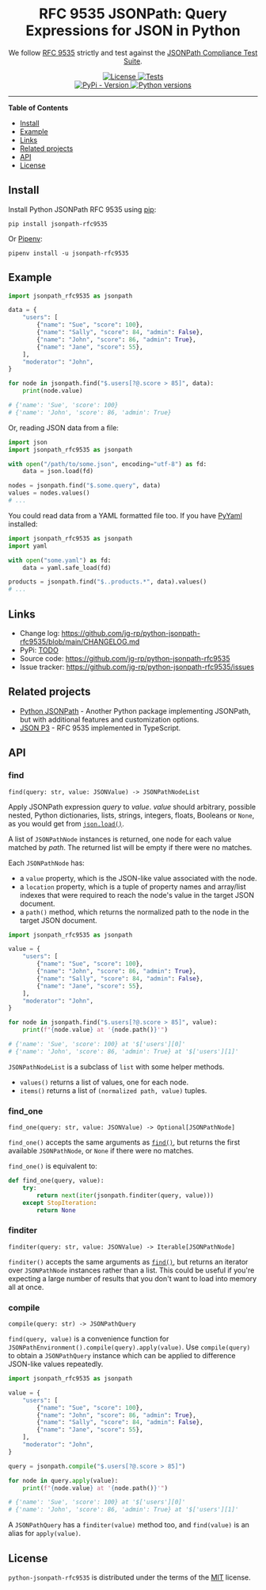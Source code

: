 <h1 align="center">RFC 9535 JSONPath: Query Expressions for JSON in Python</h1>

<p align="center">
We follow <a href="https://datatracker.ietf.org/doc/html/rfc9535">RFC 9535</a> strictly and test against the <a href="https://github.com/jsonpath-standard/jsonpath-compliance-test-suite">JSONPath Compliance Test Suite</a>.
</p>

<p align="center">
  <a href="https://github.com/jg-rp/python-jsonpath-rfc9535/blob/main/LICENSE.txt">
    <img src="https://img.shields.io/pypi/l/jsonpath-rfc9535?style=flat-square" alt="License">
  </a>
  <a href="https://github.com/jg-rp/python-jsonpath-rfc9535/actions">
    <img src="https://img.shields.io/github/actions/workflow/status/jg-rp/python-jsonpath-rfc9535/tests.yaml?branch=main&label=tests&style=flat-square" alt="Tests">
  </a>
  <br>
  <a href="https://pypi.org/project/jsonpath-rfc9535">
    <img src="https://img.shields.io/pypi/v/jsonpath-rfc9535.svg?style=flat-square" alt="PyPi - Version">
  </a>
  <a href="https://pypi.org/project/jsonpath-rfc9535">
    <img src="https://img.shields.io/pypi/pyversions/jsonpath-rfc9535.svg?style=flat-square" alt="Python versions">
  </a>
</p>

---

**Table of Contents**

- [Install](#install)
- [Example](#example)
- [Links](#links)
- [Related projects](#related-projects)
- [API](#api)
- [License](#license)

## Install

Install Python JSONPath RFC 9535 using [pip](https://pip.pypa.io/en/stable/getting-started/):

```
pip install jsonpath-rfc9535
```

Or [Pipenv](https://pipenv.pypa.io/en/latest/):

```
pipenv install -u jsonpath-rfc9535
```

## Example

```python
import jsonpath_rfc9535 as jsonpath

data = {
    "users": [
        {"name": "Sue", "score": 100},
        {"name": "Sally", "score": 84, "admin": False},
        {"name": "John", "score": 86, "admin": True},
        {"name": "Jane", "score": 55},
    ],
    "moderator": "John",
}

for node in jsonpath.find("$.users[?@.score > 85]", data):
    print(node.value)

# {'name': 'Sue', 'score': 100}
# {'name': 'John', 'score': 86, 'admin': True}
```

Or, reading JSON data from a file:

```python
import json
import jsonpath_rfc9535 as jsonpath

with open("/path/to/some.json", encoding="utf-8") as fd:
    data = json.load(fd)

nodes = jsonpath.find("$.some.query", data)
values = nodes.values()
# ...
```

You could read data from a YAML formatted file too. If you have [PyYaml](https://pyyaml.org/wiki/PyYAML) installed:

```python
import jsonpath_rfc9535 as jsonpath
import yaml

with open("some.yaml") as fd:
    data = yaml.safe_load(fd)

products = jsonpath.find("$..products.*", data).values()
# ...
```

## Links

- Change log: https://github.com/jg-rp/python-jsonpath-rfc9535/blob/main/CHANGELOG.md
- PyPi: [TODO](https://pypi.org/project/jsonpath-rfc9535)
- Source code: https://github.com/jg-rp/python-jsonpath-rfc9535
- Issue tracker: https://github.com/jg-rp/python-jsonpath-rfc9535/issues

## Related projects

- [Python JSONPath](https://github.com/jg-rp/python-jsonpath) - Another Python package implementing JSONPath, but with additional features and customization options.
- [JSON P3](https://github.com/jg-rp/json-p3) - RFC 9535 implemented in TypeScript.

## API

### find

`find(query: str, value: JSONValue) -> JSONPathNodeList`

Apply JSONPath expression _query_ to _value_. _value_ should arbitrary, possible nested, Python dictionaries, lists, strings, integers, floats, Booleans or `None`, as you would get from [`json.load()`](https://docs.python.org/3/library/json.html#json.load).

A list of `JSONPathNode` instances is returned, one node for each value matched by _path_. The returned list will be empty if there were no matches.

Each `JSONPathNode` has:

- a `value` property, which is the JSON-like value associated with the node.
- a `location` property, which is a tuple of property names and array/list indexes that were required to reach the node's value in the target JSON document.
- a `path()` method, which returns the normalized path to the node in the target JSON document.

```python
import jsonpath_rfc9535 as jsonpath

value = {
    "users": [
        {"name": "Sue", "score": 100},
        {"name": "John", "score": 86, "admin": True},
        {"name": "Sally", "score": 84, "admin": False},
        {"name": "Jane", "score": 55},
    ],
    "moderator": "John",
}

for node in jsonpath.find("$.users[?@.score > 85]", value):
    print(f"{node.value} at '{node.path()}'")

# {'name': 'Sue', 'score': 100} at '$['users'][0]'
# {'name': 'John', 'score': 86, 'admin': True} at '$['users'][1]'
```

`JSONPathNodeList` is a subclass of `list` with some helper methods.

- `values()` returns a list of values, one for each node.
- `items()` returns a list of `(normalized path, value)` tuples.

### find_one

`find_one(query: str, value: JSONValue) -> Optional[JSONPathNode]`

`find_one()` accepts the same arguments as [`find()`](#findquery-value), but returns the first available `JSONPathNode`, or `None` if there were no matches.

`find_one()` is equivalent to:

```python
def find_one(query, value):
    try:
        return next(iter(jsonpath.finditer(query, value)))
    except StopIteration:
        return None
```

### finditer

`finditer(query: str, value: JSONValue) -> Iterable[JSONPathNode]`

`finditer()` accepts the same arguments as [`find()`](#findquery-value), but returns an iterator over `JSONPathNode` instances rather than a list. This could be useful if you're expecting a large number of results that you don't want to load into memory all at once.

### compile

`compile(query: str) -> JSONPathQuery`

`find(query, value)` is a convenience function for `JSONPathEnvironment().compile(query).apply(value)`. Use `compile(query)` to obtain a `JSONPathQuery` instance which can be applied to difference JSON-like values repeatedly.

```python
import jsonpath_rfc9535 as jsonpath

value = {
    "users": [
        {"name": "Sue", "score": 100},
        {"name": "John", "score": 86, "admin": True},
        {"name": "Sally", "score": 84, "admin": False},
        {"name": "Jane", "score": 55},
    ],
    "moderator": "John",
}

query = jsonpath.compile("$.users[?@.score > 85]")

for node in query.apply(value):
    print(f"{node.value} at '{node.path()}'")

# {'name': 'Sue', 'score': 100} at '$['users'][0]'
# {'name': 'John', 'score': 86, 'admin': True} at '$['users'][1]'
```

A `JSONPathQuery` has a `finditer(value)` method too, and `find(value)` is an alias for `apply(value)`.

## License

`python-jsonpath-rfc9535` is distributed under the terms of the [MIT](https://spdx.org/licenses/MIT.html) license.
